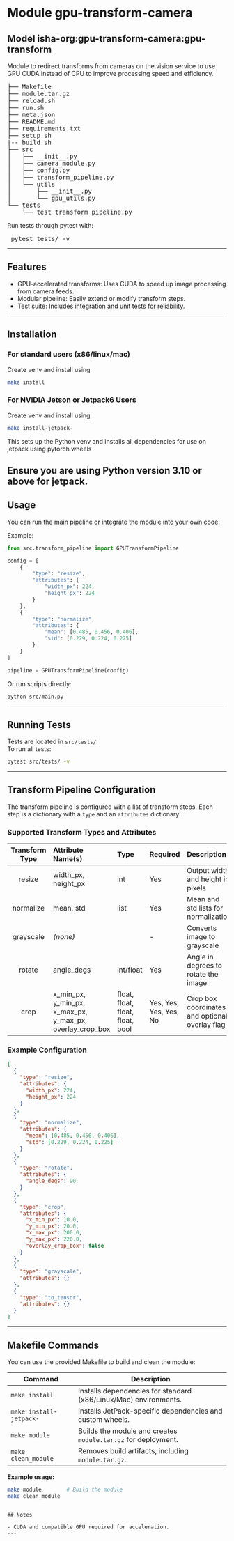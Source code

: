 # Module gpu-transform-camera 

## Model isha-org:gpu-transform-camera:gpu-transform

Module to redirect transforms from cameras on the vision service to use GPU CUDA instead of CPU to improve processing speed and efficiency.

<pre>
├── Makefile
├── module.tar.gz
├── reload.sh
├── run.sh
├── meta.json
├── README.md
├── requirements.txt
├── setup.sh
|-- build.sh
├── src
│   ├── __init__.py
│   ├── camera_module.py
│   ├── config.py
│   ├── transform_pipeline.py
│   └── utils
│       ├── __init__.py
│       └── gpu_utils.py
└── tests
    └── test_transform_pipeline.py
</pre>

Run tests through pytest with:
<pre> pytest tests/ -v </pre>


---

## Features

- GPU-accelerated transforms: Uses CUDA to speed up image processing from camera feeds.
- Modular pipeline: Easily extend or modify transform steps.
- Test suite: Includes integration and unit tests for reliability.

---

## Installation

### For standard users (x86/linux/mac)
Create venv and install using
```sh
make install
```
### For NVIDIA Jetson or Jetpack6 Users

Create venv and install using 
```sh
make install-jetpack-
```
This sets up the Python venv and installs all dependencies for use on jetpack using pytorch wheels

Ensure you are using Python version 3.10 or above for jetpack.
---

## Usage

You can run the main pipeline or integrate the module into your own code.

Example:
```python
from src.transform_pipeline import GPUTransformPipeline

config = [
    {
        "type": "resize",
        "attributes": {
            "width_px": 224,
            "height_px": 224
        }
    },
    {
        "type": "normalize",
        "attributes": {
            "mean": [0.485, 0.456, 0.406],
            "std": [0.229, 0.224, 0.225]
        }
    }
]

pipeline = GPUTransformPipeline(config)
```

Or run scripts directly:
```sh
python src/main.py
```

---

## Running Tests

Tests are located in `src/tests/`.  
To run all tests:
```sh
pytest src/tests/ -v
```

---

## Transform Pipeline Configuration

The transform pipeline is configured with a list of transform steps. Each step is a dictionary with a `type` and an `attributes` dictionary.

### Supported Transform Types and Attributes

| Transform Type | Attribute Name(s)         | Type      | Required | Description                                      |
|:--------------:|:-------------------------|:----------|:---------|:-------------------------------------------------|
| resize         | width_px, height_px       | int       | Yes      | Output width and height in pixels                |
| normalize      | mean, std                 | list      | Yes      | Mean and std lists for normalization             |
| grayscale      | *(none)*                  |           | -        | Converts image to grayscale                      |
| rotate         | angle_degs                | int/float | Yes      | Angle in degrees to rotate the image             |
| crop           | x_min_px, y_min_px, x_max_px, y_max_px, overlay_crop_box | float, float, float, float, bool | Yes, Yes, Yes, Yes, No | Crop box coordinates and optional overlay flag    |

### Example Configuration

```json
[
  {
    "type": "resize",
    "attributes": {
      "width_px": 224,
      "height_px": 224
    }
  },
  {
    "type": "normalize",
    "attributes": {
      "mean": [0.485, 0.456, 0.406],
      "std": [0.229, 0.224, 0.225]
    }
  },
  {
    "type": "rotate",
    "attributes": {
      "angle_degs": 90
    }
  },
  {
    "type": "crop",
    "attributes": {
      "x_min_px": 10.0,
      "y_min_px": 20.0,
      "x_max_px": 200.0,
      "y_max_px": 220.0,
      "overlay_crop_box": false
    }
  },
  {
    "type": "grayscale",
    "attributes": {}
  },
  {
    "type": "to_tensor",
    "attributes": {}
  }
]
```

---
## Makefile Commands

You can use the provided Makefile to build and clean the module:

| Command             | Description                                                        |
|---------------------|--------------------------------------------------------------------|
| `make install`         | Installs dependencies for standard (x86/Linux/Mac) environments.   |
| `make install-jetpack-`| Installs JetPack-specific dependencies and custom wheels.          |
| `make module`       | Builds the module and creates `module.tar.gz` for deployment.      |
| `make clean_module` | Removes build artifacts, including `module.tar.gz`.                |

**Example usage:**
```sh
make module        # Build the module
make clean_module  
```
```

## Notes

- CUDA and compatible GPU required for acceleration.
---
